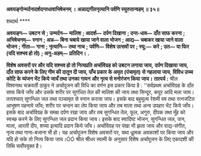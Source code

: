 **अवयङ्गोन्मर्दनादर्शदन्तधावाभिषेचनम् ।** **अन्नाद्यगीतनृत्यानि पर्वणि स्युरुतान्वहम् ॥ ३५॥** 

शब्दार्थ **** 

**अवयङ्ग—** **उबटन से** **; उन्मर्दन—** **मालिश** **; आदर्श—** **दर्पण दिखाना** **; दन्त-धाव—** **दाँत साफ करना** **; अभिषेचनम्—** **स्नान** **; अन्न—** **बिना चबाये खाया जाने वाला भोजन** **; आद्य—** **चबाकर खाया जाने वाला भोजन** **; गीता—** **गाना** **; नृत्यानि—** **तथा नाच** **;** **पर्वणि—** **विशेष उत्सवों पर** **; स्यु:—** **करे** **; उत—** **या फिर (यदि सश्भव हो तो)** **; अनु-अहम्—** **प्रतिदिन।** **.** 

**विशेष अवसरों पर और यदि सश्भव हो तो नित्यप्रति अर्चाविग्रह को उबटन लगाया जाय,** **दर्पण दिखाया जाय, दाँत साफ करने के लिए नीम की दातून दी जाय, पाँच प्रकार के अमृत** **(पंचामृत) से नहलाया जाय, विविध उच्च कोटि के व्यंजन भेंट किये जायँ तथा उनका गायन** **और नृत्य से मनोरंजन किया जाय।** **तात्पर्य :** श्रील विश्वनाथ चक्रवर्ती ठाकुर ने अर्चापूजन की विधि का वर्णन इस प्रकार किया है : ''सर्वप्रथम अर्चाविग्रह के दाँत साफ किये जाँय और उसके शरीर पर सुगंधित तेल की मालिश की जाय तथा सिन्दूर, कपूर आदि मला जाय। तत्पश्चात् सुगन्धित जल तथा पञ्चामृत से स्नान कराया जाय। इसके बाद बहुमूल्य रेशमी वष तथा रत्नजटित आभूषण पहनाये जाँय; शरीर पर चन्दन का लेप किया जाय और तब माला तथा अन्य उपहार भेंट किये जाँय। इसके बाद अर्चाविग्रह के समक्ष दर्पण रखा जाय और तब सुगन्धित तेल, फूल, अगुरु, दीपक तथा मुँह को स्वच्छ करने के लिए सुगन्धित जल प्रदान किया जाय। इसके बाद स्वादिष्ट भोजन, सुगन्धित जल, पान, माला, आरती दीप, शय्या इत्यादि प्रदान किये जाँय। अर्चाविग्रह पर पंखा भी झला जाय और वाद्य-संगीत, नृत्य तथा गाना-बजाना भी हो। यह अर्चापूजन विशेष अवसरों पर, यथा धाॢमक अवकाशों पर किया जाय और यदि हो सके तो नित्य किया जाय।ÓÓ श्रील श्रीधर स्वामी के अनुसार विशेष अर्चापूजन के लिए एकादशी की तिथि सर्वोपयुक्त है।  